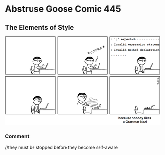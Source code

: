 # Abstruse Goose Comic 445
## The Elements of Style

![image](this_is_why_skynet_must_have_a_kill_switch.png)
### Comment
//they must be stopped before they become self-aware
